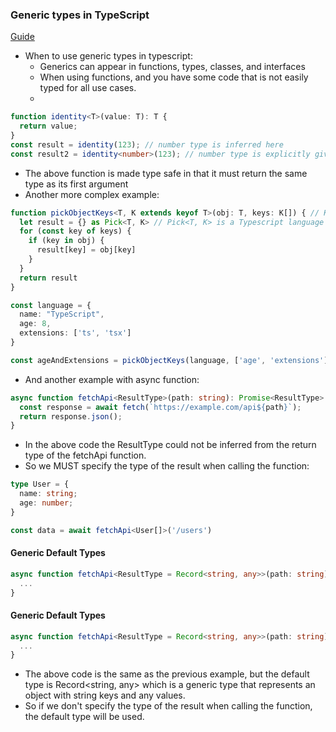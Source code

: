 ### Generic types in TypeScript
[Guide](https://www.digitalocean.com/community/tutorials/how-to-use-generics-in-typescript)
- When to use generic types in typescript:
    - Generics can appear in functions, types, classes, and interfaces
    - When using functions, and you have some code that is not easily typed for all use cases.
    -
```typescript
function identity<T>(value: T): T {
  return value;
}
const result = identity(123); // number type is inferred here
const result2 = identity<number>(123); // number type is explicitly given here
``` 
- The above function is made type safe in that it must return the same type as its first argument
- Another more complex example:
```typescript
function pickObjectKeys<T, K extends keyof T>(obj: T, keys: K[]) { // K becomes a union of the keys of T
  let result = {} as Pick<T, K> // Pick<T, K> is a Typescript language utility type.
  for (const key of keys) {
    if (key in obj) {
      result[key] = obj[key]
    }
  }
  return result
}

const language = {
  name: "TypeScript",
  age: 8,
  extensions: ['ts', 'tsx']
}

const ageAndExtensions = pickObjectKeys(language, ['age', 'extensions']) // since language is given a first argument ageAndExtensions is inferred to be { age: number, extensions: string[] }
```
- And another example with async function:
```typescript
async function fetchApi<ResultType>(path: string): Promise<ResultType> {
  const response = await fetch(`https://example.com/api${path}`);
  return response.json();
}
```
- In the above code the ResultType could not be inferred from the return type of the fetchApi function.
- So we MUST specify the type of the result when calling the function:

```typescript
type User = {
  name: string;
  age: number;
}

const data = await fetchApi<User[]>('/users')
```
#### Generic Default Types
```typescript
async function fetchApi<ResultType = Record<string, any>>(path: string): Promise<ResultType> {
  ...
}
```

#### Generic Default Types
```typescript
async function fetchApi<ResultType = Record<string, any>>(path: string): Promise<ResultType> {
  ...
}
```
- The above code is the same as the previous example, but the default type is Record<string, any> which is a generic type that represents an object with string keys and any values.
- So if we don't specify the type of the result when calling the function, the default type will be used.
